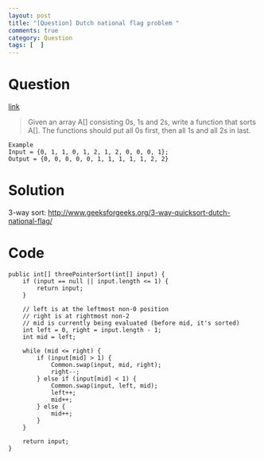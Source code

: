 ```yaml
---
layout: post
title: "[Question] Dutch national flag problem "
comments: true
category: Question
tags: [  ]
---
```


# Question

[link](https://en.wikipedia.org/wiki/Dutch_national_flag_problem)

> Given an array A[] consisting 0s, 1s and 2s, write a function that sorts A[]. The functions should put all 0s first, then all 1s and all 2s in last.

    Example
    Input = {0, 1, 1, 0, 1, 2, 1, 2, 0, 0, 0, 1};
    Output = {0, 0, 0, 0, 0, 1, 1, 1, 1, 1, 2, 2}

# Solution

3-way sort: http://www.geeksforgeeks.org/3-way-quicksort-dutch-national-flag/

# Code

	public int[] threePointerSort(int[] input) {
		if (input == null || input.length <= 1) {
			return input;
		}

		// left is at the leftmost non-0 position
		// right is at rightmost non-2
		// mid is currently being evaluated (before mid, it's sorted)
		int left = 0, right = input.length - 1;
		int mid = left;
		
		while (mid <= right) {
			if (input[mid] > 1) {
				Common.swap(input, mid, right);
				right--;
			} else if (input[mid] < 1) {
				Common.swap(input, left, mid);
				left++;
				mid++;
			} else {
				mid++;
			}
		}

		return input;
	}
